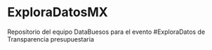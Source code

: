 # ExploraDatosMX
Repositorio del equipo DataBuesos para el evento #ExploraDatos de Transparencia presupuestaria
